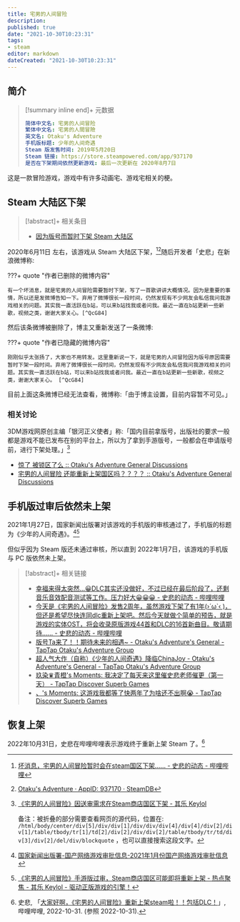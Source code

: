 ```yaml
---
title: 宅男的人间冒险
description:
published: true
date: "2021-10-30T10:23:31"
tags:
- steam
editor: markdown
dateCreated: "2021-10-30T10:23:31"
---
```


## 简介

> [!summary inline end]+ 元数据
>
> ```yaml
> 简体中文名: 宅男的人间冒险
> 繁体中文名: 宅男的人間冒險
> 英文名: Otaku's Adventure
> 手机版标题: 少年的人间奇遇
> Steam 版发售时间: 2019年5月20日
> Steam 链接: https://store.steampowered.com/app/937170
> 是否在下架期间依然更新游戏: 最后一次更新在 2020年8月7日
> ```

这是一款冒险游戏，游戏中有许多动画宅、游戏宅相关的梗。

## Steam 大陆区下架

> [!abstract]+ 相关条目
>
> +   [因为版号而暂时下架 Steam 大陆区](/theme/因为版号而暂时下架_Steam_大陆区.md)

2020年6月11日 左右，该游戏从 Steam 大陆区下架，[^2znPD][^937170]随后开发者「史悲」在新浪微博称:

[^2znPD]: [坏消息，宅男的人间冒险暂时会在steam国区下架…… - 史悲的动态 - 哔哩哔哩](https://archive.md/2znPD "https://t.bilibili.com/399641776278412476")

[^937170]: [Otaku's Adventure · AppID: 937170 · SteamDB](https://web.archive.org/web/20211030053415/https://steamdb.info/app/937170/)

???+ quote "作者已删除的微博内容"

    有一个坏消息，就是宅男的人间冒险需要暂时下架，写了一首歌讲讲大概情况。因为是重要的事情，所以还是发微博告知一下。弃用了微博很长一段时间，仍然发现有不少网友会私信我问我游戏相关的问题。其实我一直活跃在b站，可以来b站找我或者问我。最近一直在b站更新一些新歌，视频之类，谢谢大家关心。[^QcG84]

[^QcG84]:
    [《宅男的人间冒险》因送审需求在Steam商店国区下架 - 其乐 Keylol](https://archive.md/QcG84 "https://keylol.com/t607455-1-1")

    备注：被折叠的部分需要查看网页的源代码，位置在: `/html/body/center/div[5]/div/div[1]/div/div/div[4]/div[4]/div[2]/div[1]/table/tbody/tr[1]/td[2]/div[2]/div/div[2]/table/tbody/tr/td/div[3]/div[2]/del/div/blockquote` ，也可以直接搜索这段文字。

然后该条微博被删除了，博主又重新发送了一条微博:

???+ quote "作者已隐藏的微博内容"

    刚刚似乎太张扬了，大家也不用转发。这里重新说一下，就是宅男的人间冒险因为版号原因需要暂时下架一段时间。弃用了微博很长一段时间，仍然发现有不少网友会私信我问我游戏相关的问题。其实我一直活跃在b站，可以来b站找我或者问我。最近一直在b站更新一些新歌，视频之类，谢谢大家关心。 [^QcG84]

目前上面这条微博已经无法查看，微博称:「由于博主设置，目前内容暂不可见。」

### 相关讨论

3DM游戏网原创主编「银河正义使者」称:「国内目前拿版号，出版社的要求一般都是游戏不能已发布在别的平台上，所以为了拿到手游版号，一般都会在申请版号前，进行下架处理。」[^QcG84]

+   [惊了 被锁区了么 :: Otaku's Adventure General Discussions](https://web.archive.org/web/20211030023409/https://steamcommunity.com/app/937170/discussions/0/2451595019865831695/)
+   [宅男的人间冒险 还能重新上架国区吗？？？？ :: Otaku's Adventure General Discussions](https://web.archive.org/web/20211030053403/https://steamcommunity.com/app/937170/discussions/0/3004430047208106482/)

## 手机版过审后依然未上架

2021年1月27日，国家新闻出版署对该游戏的手机版的审核通过了，手机版的标题为《少年的人间奇遇》。[^nppaa][^fy3Xa]

[^nppaa]: [国家新闻出版署-国产网络游戏审批信息-2021年1月份国产网络游戏审批信息](https://web.archive.org/web/20210302073707/http://www.nppa.gov.cn/nppa/contents/320/75551.shtml)

[^fy3Xa]: [《宅男的人间冒险》手游版过审，Steam商店国区可能即将重新上架 - 热点聚焦 - 其乐 Keylol - 驱动正版游戏的引擎！](https://archive.md/fy3Xa "https://keylol.com/t680247-1-1")

但似乎因为 Steam 版还未通过审核，所以直到 2022年1月7日，该游戏的手机版与 PC 版依然未上架。

> [!abstract]+ 相关链接
>
> +   [幸福来得太突然…😀DLC其实还没做好，不过已经在最后阶段了，还剩音乐音效配音测试等工作。压力好大😀😀😀 - 史悲的动态 - 哔哩哔哩](https://archive.md/hL573 "https://t.bilibili.com/484987221739515678")
> +   [今天是《宅男的人间冒险》发售2周年，虽然游戏下架了有1年(›´ω`‹ )，但还是希望尽快连同dlc重新上架吧。然后今天就做个简单的预告，就是游戏的实体OST，将会收录原版游戏44首和DLC的16首新曲目。敬请期待…… - 史悲的动态 - 哔哩哔哩](https://archive.md/iOK8K "https://t.bilibili.com/526580432356381895")
> +   [版号Ta来了！！期待未来的相遇~ - Otaku's Adventure's General - TapTap Otaku's Adventure Group](https://archive.vn/jPEGl "https://www.taptap.com/topic/16653730")
> +   [超人气大作（自称）《少年的人间奇遇》降临ChinaJoy - Otaku's Adventure's General - TapTap Otaku's Adventure Group](https://archive.vn/bbDwr "https://www.taptap.com/topic/18709555")
> +   [玖染♛青橙's Moments: 我决定了每天来这里催史悲老师催更（第一天） - TapTap Discover Superb Games](https://archive.vn/1cehu "https://www.taptap.com/moment/183708493264456944")
> +   [、's Moments: 这游戏我都等了快两年了为啥还不出啊😭 - TapTap Discover Superb Games](https://archive.vn/rSdHx "https://www.taptap.com/moment/198565012107693144")

## 恢复上架

2022年10月31日，史悲在哔哩哔哩表示游戏终于重新上架 Steam 了。[^0asFS]

[^0asFS]: 史悲, 「[大家好啊，《宅男的人间冒险》重新上架steam啦！！包括DLC！](https://archive.ph/0asFS "https://t.bilibili.com/723190549147811889")」, 哔哩哔哩, 2022-10-31. (参照 2022-10-31).
